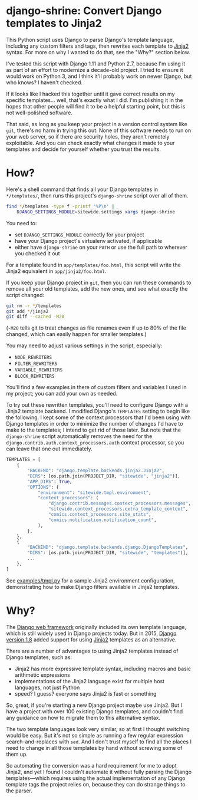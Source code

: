 # django-shrine: Convert Django templates to Jinja2

This Python script uses Django to parse Django's template language,
including any custom filters and tags, then rewrites each template to
[Jinja2][] syntax. For more on why I wanted to do that, see the "Why?"
section below.

I've tested this script with Django 1.11 and Python 2.7, because I'm
using it as part of an effort to modernize a decade-old project. I tried
to ensure it would work on Python 3, and I think it'll probably work on
newer Django, but who knows? I haven't checked.

If it looks like I hacked this together until it gave correct results on
my specific templates... well, that's exactly what I did. I'm publishing
it in the hopes that other people will find it to be a helpful starting
point, but this is not well-polished software.

That said, as long as you keep your project in a version control system
like `git`, there's no harm in trying this out. None of this software
needs to run on your web server, so if there are security holes, they
aren't remotely exploitable. And you can check exactly what changes it
made to your templates and decide for yourself whether you trust the
results.

# How?

Here's a shell command that finds all your Django templates in
`*/templates/`, then runs this project's `django-shrine` script over all
of them.

```sh
find */templates -type f -printf '%P\n' |
    DJANGO_SETTINGS_MODULE=sitewide.settings xargs django-shrine
```

You need to:

- set `DJANGO_SETTINGS_MODULE` correctly for your project
- have your Django project's virtualenv activated, if applicable
- either have `django-shrine` on your `PATH` or use the full path to
  wherever you checked it out

For a template found in `app/templates/foo.html`, this script will write
the Jinja2 equivalent in `app/jinja2/foo.html`.

If you keep your Django project in `git`, then you can run these
commands to remove all your old templates, add the new ones, and see
what exactly the script changed:

```sh
git rm -r */templates
git add */jinja2
git diff --cached -M20
```

(`-M20` tells git to treat changes as file renames even if up to 80% of
the file changed, which can easily happen for smaller templates.)

You may need to adjust various settings in the script, especially:

- `NODE_REWRITERS`
- `FILTER_REWRITERS`
- `VARIABLE_REWRITERS`
- `BLOCK_REWRITERS`

You'll find a few examples in there of custom filters and variables I
used in my project; you can add your own as needed.

To try out these rewritten templates, you'll need to configure Django
with a Jinja2 template backend. I modified Django's `TEMPLATES` setting
to begin like the following. I kept some of the context processors that
I'd been using with Django templates in order to minimize the number of
changes I'd have to make to the templates; I intend to get rid of those
later. But note that the `django-shrine` script automatically removes
the need for the `django.contrib.auth.context_processors.auth` context
processor, so you can leave that one out immediately.

```python
TEMPLATES = [
    {
        "BACKEND": "django.template.backends.jinja2.Jinja2",
        "DIRS": [os.path.join(PROJECT_DIR, "sitewide", "jinja2")],
        "APP_DIRS": True,
        "OPTIONS": {
            "environment": "sitewide.tmpl.environment",
            "context_processors": (
                "django.contrib.messages.context_processors.messages",
                "sitewide.context_processors.extra_template_context",
                "comics.context_processors.site_stats",
                "comics.notification.notification_count",
            ),
        },
    },
    {
        "BACKEND": "django.template.backends.django.DjangoTemplates",
        "DIRS": [os.path.join(PROJECT_DIR, "sitewide", "templates")],
        ...
    },
]
```

See [examples/tmpl.py](examples/tmpl.py) for a sample Jinja2 environment
configuration, demonstrating how to make Django filters available in
Jinja2 templates.

# Why?

The [Django web framework][] originally included its own template
language, which is still widely used in Django projects today. But in
2015, [Django version 1.8][] added support for using [Jinja2][]
templates as an alternative.

[Django web framework]: https://www.djangoproject.com/
[Django version 1.8]: https://docs.djangoproject.com/en/4.1/releases/1.8/#multiple-template-engines
[Jinja2]: https://jinja.palletsprojects.com/

There are a number of advantages to using Jinja2 templates instead of
Django templates, such as:

- Jinja2 has more expressive template syntax, including macros and basic
  arithmetic expressions
- implementations of the Jinja2 language exist for multiple host
  languages, not just Python
- speed? I guess? everyone says Jinja2 is fast or something

So, great, if you're starting a new Django project maybe use Jinja2. But
I have a project with over 100 existing Django templates, and couldn't
find any guidance on how to migrate them to this alternative syntax.

The two template languages look very similar, so at first I thought
switching would be easy. But it's not so simple as running a few regular
expression search-and-replaces with `sed`. And I don't trust myself to
find all the places I need to change in all those templates by hand
without screwing some of them up.

So automating the conversion was a hard requirement for me to adopt
Jinja2, and yet I found I couldn't automate it without fully parsing the
Django templates&mdash;which requires using the actual implementation of
any Django template tags the project relies on, because they can do
strange things to the parser.
